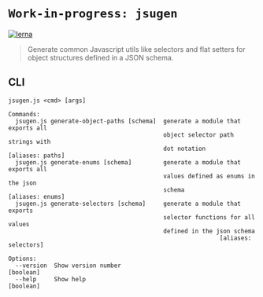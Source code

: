 # `Work-in-progress: jsugen`

[![lerna](https://img.shields.io/badge/maintained%20with-lerna-cc00ff.svg)](https://lernajs.io/)

> Generate common Javascript utils like selectors and flat setters for
> object structures defined in a JSON schema.

## CLI

```
jsugen.js <cmd> [args]

Commands:
  jsugen.js generate-object-paths [schema]  generate a module that exports all
                                            object selector path strings with
                                            dot notation        [aliases: paths]
  jsugen.js generate-enums [schema]         generate a module that exports all
                                            values defined as enums in the json
                                            schema              [aliases: enums]
  jsugen.js generate-selectors [schema]     generate a module that exports
                                            selector functions for all values
                                            defined in the json schema
                                                            [aliases: selectors]

Options:
  --version  Show version number                                       [boolean]
  --help     Show help                                                 [boolean]
```
